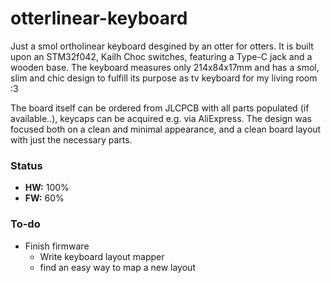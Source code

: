 # otterlinear-keyboard

Just a smol ortholinear keyboard desgined by an otter for otters. It is built upon an STM32f042, Kailh Choc switches, featuring a Type-C jack and a wooden base. The keyboard measures only 214x84x17mm and has a smol, slim and chic design to fulfill its purpose as tv keyboard for my living room :3

The board itself can be ordered from JLCPCB with all parts populated (if available..), keycaps can be acquired e.g. via AliExpress. The design was focused both on a clean and minimal appearance, and a clean board layout with just the necessary parts.

### Status
 - **HW:** 100%
 - **FW:** 60%

### To-do
 - Finish firmware
   - Write keyboard layout mapper
   - find an easy way to map a new layout
